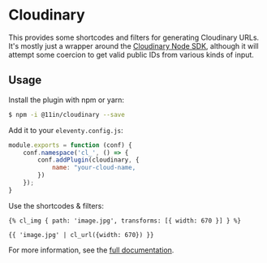 # Cloudinary

This provides some shortcodes and filters for generating Cloudinary URLs.
It's mostly just a wrapper around the [Cloudinary Node SDK](https://cloudinary.com/documentation/node_integration), although it will attempt some coercion to get valid public IDs from various kinds of input.

## Usage

Install the plugin with npm or yarn:

```bash
$ npm -i @11in/cloudinary --save
```

Add it to your `eleventy.config.js`:

```js
module.exports = function (conf) {
    conf.namespace('cl_', () => {
        conf.addPlugin(cloudinary, {
            name: "your-cloud-name,
        })
    });
}
```

Use the shortcodes & filters:

```njk
{% cl_img { path: 'image.jpg', transforms: [{ width: 670 }] } %}

{{ 'image.jpg' | cl_url({width: 670}) }}
```

For more information, see the [full documentation](https://11in.alwaysblank.dev/docs/cloudinary).
